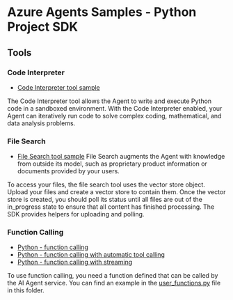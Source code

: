 # Azure Agents Samples - Python Project SDK

## Tools

### Code Interpreter

* [Code Interpreter tool sample](./code-interpreter.py)

The Code Interpreter tool allows the Agent to write and execute Python code in a sandboxed environment. With the Code Interpreter enabled, your Agent can iteratively run code to solve complex coding, mathematical, and data analysis problems.

### File Search

* [File Search tool sample](./file-search.py)
File Search augments the Agent with knowledge from outside its model, such as proprietary product information or documents provided by your users.

To access your files, the file search tool uses the vector store object. Upload your files and create a vector store to contain them. Once the vector store is created, you should poll its status until all files are out of the in_progress state to ensure that all content has finished processing. The SDK provides helpers for uploading and polling.


### Function Calling 
* [Python - function calling](./python-function-calling.py)
* [Python - function calling with automatic tool calling](./python-function-calling-toolset.py)
* [Python - function calling with streaming](./python-function-calling-streaming.py)

To use function calling, you need a function defined that can be called by the AI Agent service. You can find an example in the [user_functions.py](./user_functions.py) file in this folder.
